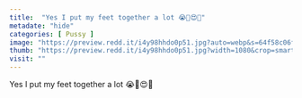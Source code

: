 ```yaml
---
title:  "Yes I put my feet together a lot 😭🥰😍💋"
metadate: "hide"
categories: [ Pussy ]
image: "https://preview.redd.it/i4y98hhdo0p51.jpg?auto=webp&s=64f58c06f0ddc6ec78434ff18949eefed8a303d3"
thumb: "https://preview.redd.it/i4y98hhdo0p51.jpg?width=1080&crop=smart&auto=webp&s=a4284ee4b9e95cd378f159ca75bd4c1667e874c3"
visit: ""
---
```

Yes I put my feet together a lot 😭🥰😍💋
